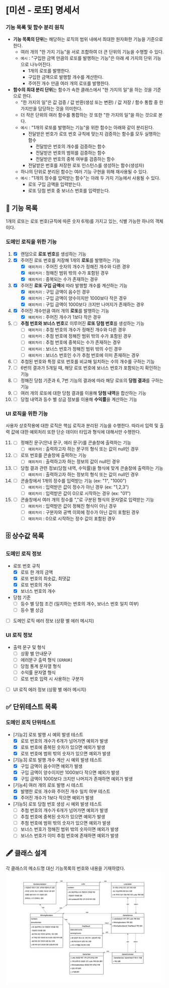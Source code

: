 # [미션 - 로또] 명세서

### 기능 목록 및 함수 분리 원칙
- **기능 목록의 단위**는 해당하는 로직의 범위 내에서 최대한 원자화한 기능을 기준으로 한다.
  - 여러 개의 "한 가지 기능"을 서로 조합하여 더 큰 단위의 기능을 수행할 수 있다.
  - `예시` : "구입한 금액 만큼의 로또를 발행하는 기능"은 아래 세 가지의 단위 기능으로 나누어진다.
    - 1개의 로또를 발행한다.
    - 구입한 금액으로 발행할 개수를 계산한다.
    - 주어진 개수 만큼 여러 개의 로또를 발행한다.
- **함수의 최대 분리 단위**는 함수가 속한 클래스에서 "한 가지의 일"을 하는 것을 기준으로 한다.
  - "한 가지의 일"은 값 검증 / 값 반환(생성 또는 변환) / 값 저장 / 함수 통합 중 한 가지만을 담당하는 것을 의미한다.
  - 더 작은 단위의 여러 함수를 통합하는 것 또한 "한 가지의 일"을 하는 것으로 본다.
  - `예시` : "1개의 로또를 발행하는 기능"을 위한 함수는 아래와 같이 분리된다.
    - 전달받은 번호가 로또 번호 규칙에 맞는지 검증하는 함수를 모두 실행하는 함수
      - 전달받은 번호의 개수를 검증하는 함수
      - 전달받은 번호의 범위를 검증하는 함수
      - 전달받은 번호의 중복 여부를 검증하는 함수
    - 전달받은 번호를 저장한 로또 인스턴스를 생성하는 함수(생성자)
  - 하나의 단위로 분리된 함수는 여러 기능 구현을 위해 재사용될 수 있다.
  - `예시` : "1개의 정수를 입력받는 함수"는 아래 두 가지 기능에서 사용될 수 있다.
    - 로또 구입 금액을 입력받는다.
    - 로또 당첨 번호 중 보너스 번호를 입력받는다.
    
## 🚀 기능 목록
1개의 로또는 로또 번호(규칙에 따른 숫자 6개)를 가지고 있는, 식별 가능한 하나의 객체이다.
### 도메인 로직을 위한 기능
1. - [x] 랜덤으로 **로또 번호**를 생성하는 기능
2. - [x] 주어진 로또 번호를 저장해 1개의 **로또**를 발행하는 기능
      - [x] `예외처리` : 주어진 숫자의 개수가 정해진 개수와 다른 경우
      - [x] `예외처리` : 정해진 범위 밖의 수가 포함된 경우
      - [x] `예외처리` : 중복되는 수가 존재하는 경우
3. - [x] 주어진 **로또 구입 금액**에 따라 발행할 개수를 계산하는 기능
      - [x] `예외처리` : 구입 금액이 음수인 경우
      - [x] `예외처리` : 구입 금액이 양수이지만 1000보다 작은 경우
      - [x] `예외처리` : 구입 금액이 1000보다 크지만 나머지가 존재하는 경우
4. - [x] 주어진 개수만큼 여러 개의 **로또**를 발행하는 기능
      - [x]  `예외처리` : 주어진 개수가 1보다 작은 경우
5. - [ ] **추첨 번호와 보너스 번호**로 이루어진 **로또 당첨 번호**를 생성하는 기능
      - [ ] `예외처리` : 추첨 번호의 개수가 정해진 개수와 다른 경우
      - [ ] `예외처리` : 추첨 번호에 정해진 범위 밖의 수가 포함된 경우
      - [ ] `예외처리` : 추첨 번호에 중복되는 수가 존재하는 경우
      - [ ] `예외처리` : 보너스 번호가 정해진 범위 밖의 수인 경우
      - [ ] `예외처리` : 보너스 번호인 수가 추첨 번호에 이미 존재하는 경우
6. - [ ] 추첨된 번호와 특정 로또 번호를 비교해 일치하는 수의 개수를 구하는 기능
7. - [ ] 6번의 결과가 5개일 때, 해당 로또 번호에 보너스 번호가 포함되는지 확인하는 기능
8. - [ ] 정해진 당첨 기준과 6, 7번 기능의 결과에 따라 해당 로또의 **당첨 결과**를 구하는 기능
9. - [ ] 여러 개의 로또에 대한 당첨 결과를 이용해 **당첨 내역**을 합산하는 기능
10. - [ ] 당첨 내역과 등수 별 상금 정보를 이용해 **수익률**을 계산하는 기능

### UI 로직을 위한 기능
사용자 상호작용에 대한 로직은 핵심 로직과 분리된 기능을 수행한다.
따라서 입력 및 출력 값에 대한 예외처리 또한 단순 데이터 타입과 형식에 대해서만 수행한다.

11. - [ ] 정해진 문구(안내 문구, 에러 문구)를 콘솔창에 출력하는 기능
       - [ ] `예외처리` : 출력하고자 하는 문구의 형식 또는 값이 null인 경우
12. - [ ] 로또 번호를 콘솔창에 출력하는 기능
       - [ ] `예외처리` : 출력하고자 하는 정보의 값이 null인 경우
13. - [ ] 당첨 결과 관련 정보(당첨 내역, 수익률)을 형식에 맞게 콘솔창에 출력하는 기능
       - [ ] `예외처리` : 출력하고자 하는 정보의 형식 또는 값이 null인 경우
14. - [ ] 콘솔창에서 1개의 정수를 입력받는 기능 (ex: "1", "1000")
       - [ ] `예외처리` : 입력받은 값이 정수가 아닌 경우 (ex: "1,2,3")
       - [ ] `예외처리` : 입력받은 값이 0으로 시작하는 경우 (ex: "01")
15. - [ ] 콘솔창에서 여러 개의 정수를 ","로 구분된 형식의 문자열로 입력받는 기능
       - [ ] `예외처리` : 입력받은 값이 정해진 형식이 아닌 경우
       - [ ] `예외처리` : 구분자와 공백 이외에 정수가 아닌 값이 포함된 경우
       - [ ] `예외처리` : 0으로 시작하는 정수 값이 포함된 경우

## 🗄 상수값 목록
### 도메인 로직 정보
- 로또 번호 규칙
  - [x] 로또 한 개의 금액
  - [x] 로또 번호의 최솟값, 최댓값
  - [x] 로또 번호의 개수
  - [x] 보너스 번호의 개수
- 당첨 기준
  - [ ] 등수 별 당첨 조건 (일치하는 번호의 개수, 보너스 번호 일치 여부)
  - [ ] 등수 별 상금
- [ ] 도메인 로직 에러 정보 (상황 별 에러 메시지)

### UI 로직 정보
- 출력 문구 및 형식
  - [ ] 상황 별 안내문구
  - [ ] 에러문구 출력 형식 `[ERROR]`
  - [ ] 당첨 통계 문자열 형식
  - [ ] 수익률 문자열 형식
  - [ ] 로또 번호 입력 시 사용하는 구분자
- [ ] UI 로직 에러 정보 (상황 별 에러 메시지)

## ✅ 단위테스트 목록
### 도메인 로직 단위테스트
- [기능2] 로또 발행 시 예외 발생 테스트
  - [x] 로또 번호의 개수가 6개가 넘어가면 예외가 발생
  - [x] 로또 번호에 중복된 숫자가 있으면 예외가 발생
  - [x] 로또 번호에 범위 밖의 숫자가 있으면 예외가 발생
- [기능3] 로또 발행 개수 계산 시 예외 발생 테스트
  - [x] 구입 금액이 음수이면 예외가 발생
  - [x] 구입 금액이 양수이지만 1000보다 작으면 예외가 발생
  - [x] 구입 금액이 1000보다 크지만 나머지가 존재하면 예외가 발생
- [기능4] 여러 개의 로또 발행 시 테스트
  - [x] 발행한 로또 개수와 주어진 개수 일치 여부 테스트
  - [x] 주어진 개수가 1보다 작으면 예외가 발생
- [기능5] 로또 당첨 번호 생성 시 예외 발생 테스트
  - [ ] 추첨 번호의 개수가 6개가 넘어가면 예외가 발생
  - [ ] 추첨 번호에 중복된 숫자가 있으면 예외가 발생
  - [ ] 추첨 번호에 범위 밖의 숫자가 있으면 예외가 발생
  - [ ] 보너스 번호가 정해진 범위 밖의 숫자이면 예외가 발생
  - [ ] 보너스 번호가 이미 추첨 번호에 존재하면 예외가 발생
## 🖋 클래스 설계
각 클래스의 메소드명 대신 기능목록의 번호와 내용을 기재하였다.
![이미지](class-diagram.drawio.png)